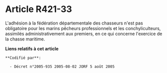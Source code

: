 # Article R421-33

L'adhésion à la fédération départementale des chasseurs n'est pas obligatoire pour les marins pêcheurs professionnels et les
conchyliculteurs, assimilés administrativement aux premiers, en ce qui concerne l'exercice de la chasse maritime.

**Liens relatifs à cet article**

	**Codifié par**:

	  - Décret n°2005-935 2005-08-02 JORF 5 août 2005
